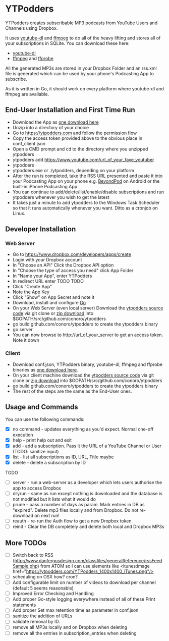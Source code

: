 # YTPodders
YTPodders creates subscribable MP3 podcasts from YouTube Users and Channels using Dropbox.

It uses [youtube-dl](https://rg3.github.io/youtube-dl/) and [ffmpeg](https://www.ffmpeg.org/) to do all of the heavy lifting and stores all of your subscriptions in SQLite. You can download these here:

* [youtube-dl]()
* [ffmpeg](https://www.ffmpeg.org/download.html) and [ffprobe](https://www.ffmpeg.org/download.html)

All the generated MP3s are stored in your Dropbox Folder and an rss.xml file is generated which can be used by your phone's Podcasting App to subscribe.

As it is written in Go, it should work on every platform where youtube-dl and ffmpeg are available.

## End-User Installation and First Time Run
* Download the App as [one download here]()
* Unzip into a directory of your choice
* Go to https://ytpodders.com and follow the permission flow
* Copy the access token provided above to the obvious place in conf_client.json
* Open a CMD prompt and cd to the directory where you unzipped ytpodders
* ytpodders add https://www.youtube.com/url_of_your_fave_youtuber
* ytpodders
* ytpodders.exe or ./ytpodders, depending on your platform
* After the run is completed, take the RSS URL presented and paste it into your Podcasting App on your phone e.g. [BeyondPod](http://www.beyondpod.mobi/android/index.htm) on Android or the built-in iPhone Podcasting App
* You can continue to add/delete/list/enable/disable subscriptions and run ytpodders whenever you wish to get the latest
* It takes just a minute to add ytpodders to the Windows Task Scheduler so that it runs automatically whenever you want. Ditto as a cronjob on Linux.

## Developer Installation

### Web Server
* Go to https://www.dropbox.com/developers/apps/create
* Login with your Dropbox account
* In "Choose an API" Click the Dropbox API option
* In "Choose the type of access you need" click App Folder
* In "Name your App", enter YTPodders
* In redirect URL enter TODO TODO
* Click "Create App"
* Note the App Key
* Click "Show" on App Secret and note it
* Download, install and configure [Go](http://www.golang.org/)
* On your Web Server (even local server) Download the [ytpodders source code](https://github.com/conoro/ytpodders) via git clone or [zip download](https://github.com/conoro/ytpodders/archive/master.zip) into $GOPATH/src/github.com/conoro/ytpodders
* go build github.com/conoro/ytpodders to create the ytpodders binary
* go server
* You can now browse to http://url_of_your_server to get an access token. Note it down

### Client
* Download conf.json, YTPodders binary, youtube-dl, ffmpeg and ffprobe binaries as [one download here]().
* On your client machine download the [ytpodders source code](https://github.com/conoro/ytpodders) via git clone or [zip download](https://github.com/conoro/ytpodders/archive/master.zip) into $GOPATH/src/github.com/conoro/ytpodders
* go build github.com/conoro/ytpodders to create the ytpodders binary
* The rest of the steps are the same as the End-User ones.


## Usage and Commands
You can use the following commands:
- [x] no command - updates everything as you'd expect. Normal one-off execution
- [x] help - print help out and exit
- [x] add - add a subscription. Pass it the URL of a YouTube Channel or User (TODO: sanitize input)
- [x] list - list all subscriptions as ID, URL, Title maybe
- [x] delete - delete a subscription by ID

TODO
- [ ] server - run a web-server as a developer which lets users authorise the app to access Dropbox
- [ ] dryrun - same as run except nothing is downloaded and the database is not modified but it lists what it would do
- [ ] prune - pass a number of days as param. Mark entries in DB as "expired". Delete mp3 files locally and from Dropbox. Do not re-download on next run!
- [ ] reauth - re-run the Auth flow to get a new Dropbox token
- [ ] reinit - Clear the DB completely and delete both local and Dropbox MP3s

## More TODOs
- [ ] Switch back to RSS (http://www.danfergusdesign.com/classfiles/generalReference/rssFeedSample.php) from ATOM so I can use elements like <itunes:image href="https://ytpodders.com/YTPodders_1400x1400_iTunes.png"/>
- [ ] scheduling on OSX how? cron?
- [ ] Add configurable limit on number of videos to download per channel (default 5 seems reasonable)
- [ ] Improved Error Checking and Handling
- [ ] Add proper Go-style logging everywhere instead of all of these Print statements
- [ ] Add proper Set max retention time as parameter in conf.json
- [ ] sanitize the addition of URLs
- [ ] validate removal by ID.
- [ ] remove all MP3s locally and on Dropbox when deleting
- [ ] remove all the entries in subscription_entries when deleting
